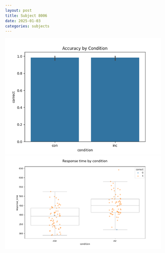```yaml
---
layout: post
title: Subject 8006
date: 2025-01-03
categories: subjects
---
```


![](data/8006/run-9/8006_NF_acc.png)
![](data/8006/run-9/8006_NF_rt.png)
